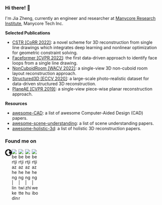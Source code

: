 ### Hi there! 👋

I'm Jia Zheng, currently an engineer and researcher at [Manycore Research Institute](https://github.com/manycore-research/), Manycore Tech Inc. 

**Selected Publications**

- [CSTR [CoRR 2022]](https://manycore-research.github.io/cstr/): a novel scheme for 3D reconstruction from single line drawings which integrates deep learning and nonlinear optimization for geometric constraint solving.
- [Faceformer [CVPR 2022]](https://manycore-research.github.io/faceformer/): the first data-driven approach to identify face loops from a single line drawing.
- [NonCuboidRoom [WACV 2022]](https://github.com/CYang0515/NonCuboidRoom): a single-view 3D non-cuboid room layout reconstruction approach.
- [Structured3D [ECCV 2020]](http://structured3d-dataset.org): a large-scale photo-realistic dataset for data-driven structured 3D reconstruction.
- [PlaneAE [CVPR 2019]](https://github.com/svip-lab/PlanarReconstruction): a single-view piece-wise planar reconstruction approach.

**Resources**

- [awesome-CAD](https://github.com/bertjiazheng/awesome-cad): a list of awesome Computer-Aided Design (CAD) papers.
- [awesome-scene-understanding](https://github.com/bertjiazheng/awesome-scene-understanding): a list of scene understanding papers.
- [awesome-holistic-3d](https://github.com/holistic-3d/awesome-holistic-3d): a list of holistic 3D reconstruction papers.

### Found me on

[<img align="left" alt="bertjiazheng | website " width="22px" src="https://raw.githubusercontent.com/iconic/open-iconic/master/svg/globe.svg" />][website]
[<img align="left" alt="bertjiazheng | linkedin" width="22px" src="https://cdn.jsdelivr.net/npm/simple-icons@3.3.0/icons/linkedin.svg" />][linkedin]
[<img align="left" alt="bertjiazheng | twitter" width="22px" src="https://cdn.jsdelivr.net/npm/simple-icons@3.3.0/icons/twitter.svg" />][twitter]
[<img align="left" alt="bertjiazheng | zhihu" width="22px" src="https://cdn.jsdelivr.net/npm/simple-icons@3.3.0/icons/zhihu.svg" />][zhihu]
[<img align="left" alt="bertjiazheng | weibo" width="22px" src="https://cdn.jsdelivr.net/npm/simple-icons@3.3.0/icons/sinaweibo.svg" />][weibo]

[website]: https://bertjiazheng.github.io
[linkedin]: https://linkedin.com/in/bertjiazheng
[twitter]: https://twitter.com/bertjiazheng
[zhihu]: https://www.zhihu.com/people/jia.stu
[weibo]: https://weibo.com/bertjiazheng
